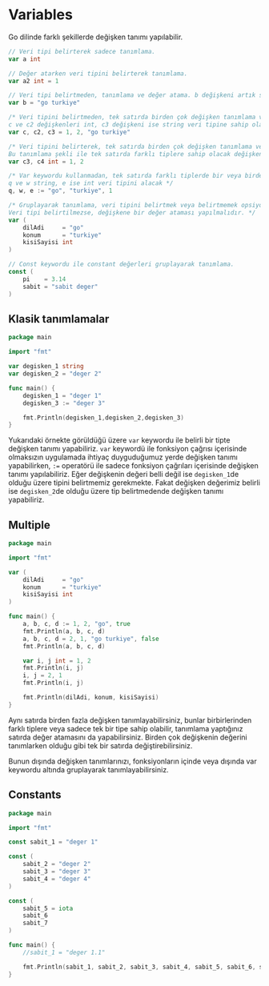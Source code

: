# Variables

Go dilinde farklı şekillerde değişken tanımı yapılabilir.

```go
// Veri tipi belirterek sadece tanımlama.
var a int

// Değer atarken veri tipini belirterek tanımlama.
var a2 int = 1

// Veri tipi belirtmeden, tanımlama ve değer atama. b değişkeni artık string veri tipine sahiptir.
var b = "go turkiye"

/* Veri tipini belirtmeden, tek satırda birden çok değişken tanımlama ve değer atama. 
c ve c2 değişkenleri int, c3 değişkeni ise string veri tipine sahip olacak. */
var c, c2, c3 = 1, 2, "go turkiye"

/* Veri tipini belirterek, tek satırda birden çok değişken tanımlama ve değer atama.
Bu tanımlama şekli ile tek satırda farklı tiplere sahip olacak değişken tanımlaması yapamazsınız. */
var c3, c4 int = 1, 2

/* Var keywordu kullanmadan, tek satırda farklı tiplerde bir veya birden çok değişkeni tanımlayabilirsiniz. 
q ve w string, e ise int veri tipini alacak */
q, w, e := "go", "turkiye", 1

/* Gruplayarak tanımlama, veri tipini belirtmek veya belirtmemek opsiyoneldir.
Veri tipi belirtilmezse, değişkene bir değer ataması yapılmalıdır. */
var (
	dilAdi     = "go"
	konum      = "turkiye"
	kisiSayisi int
)

// Const keywordu ile constant değerleri gruplayarak tanımlama.
const (
	pi    = 3.14
	sabit = "sabit deger"
)
```

## Klasik tanımlamalar

```go
package main

import "fmt"

var degisken_1 string
var degisken_2 = "deger 2"

func main() {
	degisken_1 = "deger 1"
	degisken_3 := "deger 3"

	fmt.Println(degisken_1,degisken_2,degisken_3)
}
```

Yukarıdaki örnekte görüldüğü üzere `var` keywordu ile belirli bir tipte değişken tanımı yapabiliriz.
`var` keywordü ile fonksiyon çağrısı içerisinde olmaksızın uygulamada ihtiyaç duyguduğumuz yerde değişken tanımı yapabilirken,
`:=` operatörü ile sadece fonksiyon çağrıları içerisinde değişken tanımı yapılabiliriz.
Eğer değişkenin değeri belli değil ise `degisken_1`de olduğu üzere tipini belirtmemiz gerekmekte.
Fakat değişken değerimiz belirli ise `degisken_2`de olduğu üzere tip belirtmedende değişken tanımı yapabiliriz.

## Multiple

```go
package main

import "fmt"

var (
	dilAdi     = "go"
	konum      = "turkiye"
	kisiSayisi int
)

func main() {
	a, b, c, d := 1, 2, "go", true
	fmt.Println(a, b, c, d)
	a, b, c, d = 2, 1, "go turkiye", false
	fmt.Println(a, b, c, d)

	var i, j int = 1, 2
	fmt.Println(i, j)
	i, j = 2, 1
	fmt.Println(i, j)

	fmt.Println(dilAdi, konum, kisiSayisi)
}
```

Aynı satırda birden fazla değişken tanımlayabilirsiniz, bunlar birbirlerinden farklı tiplere veya sadece tek bir tipe sahip olabilir, tanımlama yaptığınız satırda değer atamasını da yapabilirsiniz. Birden çok değişkenin değerini tanımlarken olduğu gibi tek bir satırda değiştirebilirsiniz.

Bunun dışında değişken tanımlarınızı, fonksiyonların içinde veya dışında var keywordu altında gruplayarak tanımlayabilirsiniz.

## Constants

```go
package main

import "fmt"

const sabit_1 = "deger 1"

const (
	sabit_2 = "deger 2"
	sabit_3 = "deger 3"
	sabit_4 = "deger 4"
)

const (
	sabit_5 = iota
	sabit_6
	sabit_7
)

func main() {
	//sabit_1 = "deger 1.1"

	fmt.Println(sabit_1, sabit_2, sabit_3, sabit_4, sabit_5, sabit_6, sabit_7)
}
```